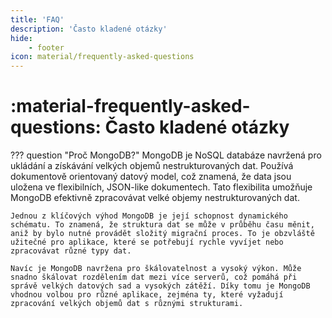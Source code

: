 ```yaml
---
title: 'FAQ'
description: 'Často kladené otázky'
hide:
    - footer
icon: material/frequently-asked-questions
---
```


# :material-frequently-asked-questions: Často kladené otázky

??? question "Proč MongoDB?"
    MongoDB je NoSQL databáze navržená pro ukládání a získávání velkých objemů nestrukturovaných dat. Používá dokumentově orientovaný datový model, což znamená, že data jsou uložena ve flexibilních, JSON-like dokumentech. Tato flexibilita umožňuje MongoDB efektivně zpracovávat velké objemy nestrukturovaných dat.

    Jednou z klíčových výhod MongoDB je její schopnost dynamického schématu. To znamená, že struktura dat se může v průběhu času měnit, aniž by bylo nutné provádět složitý migrační proces. To je obzvláště užitečné pro aplikace, které se potřebují rychle vyvíjet nebo zpracovávat různé typy dat.

    Navíc je MongoDB navržena pro škálovatelnost a vysoký výkon. Může snadno škálovat rozdělením dat mezi více serverů, což pomáhá při správě velkých datových sad a vysokých zátěží. Díky tomu je MongoDB vhodnou volbou pro různé aplikace, zejména ty, které vyžadují zpracování velkých objemů dat s různými strukturami.